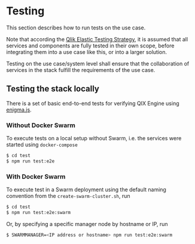 # Testing

This section describes how to run tests on the use case.

Note that according the [Qlik Elastic Testing Strategy](https://github.com/qlik-ea/info/blob/master/docs/testing-strategy.md), it is assumed that all services and components are fully tested in their own scope, before integrating them into a use case like this, or into a larger solution.

Testing on the use case/system level shall ensure that the collaboration of services in the stack fulfill the requirements of the use case.

## Testing the stack locally

There is a set of basic end-to-end tests for verifying QIX Engine using [enigma.js](https://github.com/qlik-oss/enigma.js/).

### Without Docker Swarm

To execute tests on a local setup without Swarm, i.e. the services were started using `docker-compose`

```sh
$ cd test
$ npm run test:e2e
```

### With Docker Swarm

To execute test in a Swarm deployment using the default naming convention from the ```create-swarm-cluster.sh```, run

```sh
$ cd test
$ npm run test:e2e:swarm
```

Or, by specifying a specific manager node by hostname or IP, run

```sh
$ SWARMMANAGER=<IP address or hostname> npm run test:e2e:swarm
```

